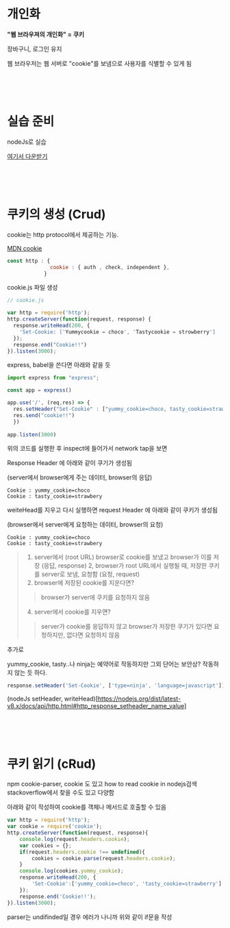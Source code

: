 # 개인화

**"웹 브라우져의 개인화" = 쿠키**

장바구니, 로그인 유지

웹 브라우저는 웹 서버로 "cookie"를 보냄으로 사용자를 식별할 수 있게 됨

<br>
<br>
<br>

# 실습 준비

nodeJs로 실습

[여기서 다운받기](https://github.com/web-n/Nodejs)

<br>
<br>
<br>

# 쿠키의 생성 (Crud)

cookie는 http protocol에서 제공하는 기능.

[MDN cookie](https://developer.mozilla.org/ko/docs/Web/HTTP/Cookies)

```js
const http : {
              cookie : { auth , check, independent },
            }
```

cookie.js 파일 생성

```js
// cookie.js

var http = require('http');
http.createServer(function(request, response) {
  response.writeHead(200, {
    'Set-Cookie: ['Yummycookie = choco', 'Tastycookie = strowberry']
  });
  response.end("Cookie!!")
}).listen(3000);
```

express, babel을 쓴다면 아래와 같을 듯
```js
import express from "express";

const app = express()

app.use('/', (req,res) => {
  res.setHeader("Set-Cookie" : ["yummy_cookie=choco, tasty_cookie=strawberry"]);
  res.send("cookie!!")
  })
  
app.listen(3000)
```

위의 코드를 실행한 후
inspect에 들어가서 network tap을 보면 

Response Header 에 아래와 같이 쿠기가 생성됨

(server에서 browser에게 주는 데이터, browser의 응답)
```
Cookie : yummy_cookie=choco
Cookie : tasty_cookie=strawbery
```

weiteHead를 지우고 다시 실행하면 request Header 에 아래와 같이 쿠키가 생성됨

(browser에서 server에게 요청하는 데이터, browser의 요청)
```
Cookie : yummy_cookie=choco
Cookie : tasty_cookie=strawbery
```

> 1. server에서 (root URL) browser로 cookie를 보냈고 browser가 이를 저장 (응답, response)
> 2, browser가 root URL에서 실행될 때, 저장한 쿠키를 server로 보냄, 요청함 (요청, request)
> 3. browser에 저장된 cookie를 지운다면?
>  > browser가 server에 쿠키를 요청하지 않음
> 4. server에서 cookie를 지우면?
>  > server가 cookie를 응답하지 않고 browser가 저장한 쿠기가 있다면 요청하지만, 없다면 요청하지 않음


추가로

yummy_cookie, tasty..나 ninja는 예약어로 작동하지만 그외 단어는 보안상? 작동하지 않는 듯 하다. 

```js
response.setHeader('Set-Cookie', ['type=ninja', 'language=javascript']);
```
(nodeJs setHeader, writeHead)[https://nodejs.org/dist/latest-v8.x/docs/api/http.html#http_response_setheader_name_value]

<br>
<br>
<br>

# 쿠키 읽기 (cRud)

npm cookie-parser, cookie 도 있고 how to read cookie in nodejs검색 stackoverflow에서 찾을 수도 있고 다양함

아래와 같이 작성하여 cookie를 객체나 메서드로 호출할 수 있음
```js
var http = require('http');
var cookie = require('cookie');
http.createServer(function(request, response){
    console.log(request.headers.cookie);
    var cookies = {};
    if(request.headers.cookie !== undefined){
        cookies = cookie.parse(request.headers.cookie);
    }
    console.log(cookies.yummy_cookie);
    response.writeHead(200, {
        'Set-Cookie':['yummy_cookie=choco', 'tasty_cookie=strawberry']
    });
    response.end('Cookie!!');
}).listen(3000);
```

parser는 undifinded일 경우 에러가 나니까 위와 같이 if문을 작성

